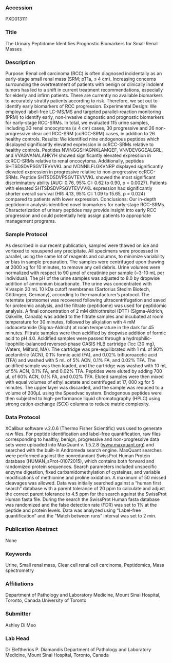 ### Accession
PXD013111

### Title
The Urinary Peptidome Identifies Prognostic Biomarkers for Small Renal Masses

### Description
Purpose: Renal cell carcinoma (RCC) is often diagnosed incidentally as an early-stage small renal mass (SRM; pT1a, ≤ 4 cm). Increasing concerns surrounding the overtreatment of patients with benign or clinically indolent tumors has led to a shift in current treatment recommendations, especially for elderly and infirm patients. There are currently no available biomarkers to accurately stratify patients according to risk. Therefore, we set out to identify early biomarkers of RCC progression.   Experimental Design: We employed label-free LC-MS/MS and targeted parallel-reaction monitoring (PRM) to identify early, non-invasive diagnostic and prognostic biomarkers for early-stage RCC-SRMs. In total, we evaluated 115 urine samples, including 33 renal oncocytoma (≤ 4 cm) cases, 30 progressive and 26 non-progressive clear cell RCC-SRM (ccRCC-SRM) cases, in addition to 26 healthy controls.  Results: We identified nine endogenous peptides which displayed significantly elevated expression in ccRCC-SRMs relative to healthy controls. Peptides NVINGGSHAGNKLAMQEF, VNVDEVGGEALGRL, and VVAGVANALAHKYH showed significantly elevated expression in ccRCC-SRMs relative to renal oncocytoma. Additionally, peptides SHTSDSDVPSGVTEVVVKL and IVDNNILFLGKVNRP displayed significantly elevated expression in progressive relative to non-progressive ccRCC-SRMs. Peptide SHTSDSDVPSGVTEVVVKL showed the most significant discriminatory ability (AUC: 0.76, 95% CI: 0.62 to 0.90, p = 0.0027). Patients with elevated SHTSDSDVPSGVTEVVVKL expression had significantly shorter overall survival (HR: 4.13, 95% CI: 1.09 to 15.65, p = 0.024) compared to patients with lower expression.  Conclusions: Our in-depth peptidomic analysis identified novel biomarkers for early-stage RCC-SRMs. Characterization of urinary peptides may provide insight into early RCC progression and could potentially help assign patients to appropriate management programs.

### Sample Protocol
As described in our recent publication, samples were thawed on ice and vortexed to resuspend any precipitate. All specimens were processed in parallel, using the same lot of reagents and columns, to minimize variability or bias in sample preparation. The samples were centrifuged upon thawing at 2000 xg for 10 minutes, to remove any cell debris. Urine volumes were normalized with respect to 90 μmol of creatinine per sample (~3-10 mL per individual). The pH of the urine samples was adjusted to 8.0 by dropwise addition of ammonium bicarbonate. The urine was concentrated with Vivaspin 20 mL 10 kDa cutoff membranes (Sartorius Stedim Biotech, Göttingen, Germany), according to the manufacturer’s protocol. The retentate (proteome) was recovered following ultracentrifugation and saved for proteomic analysis, and the filtrate (peptidome) was used for peptidomic analysis. A final concentration of 2 mM dithiothreitol (DTT) (Sigma-Aldrich, Oakville, Canada) was added to the filtrate samples and incubated at room temperature for 30 minutes, followed by alkylation with 4 mM iodoacetamide (Sigma-Aldrich) at room temperature in the dark for 45 minutes. Filtrate samples were then acidified by dropwise addition of formic acid to pH 4.0. Acidified samples were passed through a hydrophilic-lipophilic-balanced reversed-phase OASIS HLB cartridge (1cc (30 mg), Waters, Milford, MA). The cartridge was pre-equilibrated with 1 mL of 90% acetonitrile (ACN), 0.1% formic acid (FA), and 0.02% trifluoroacetic acid (TFA) and washed with 5 mL of 5% ACN, 0.1% FA, and 0.02% TFA. The acidified sample was then loaded, and the cartridge was washed with 10 mL of 5% ACN, 0.1% FA, and 0.02% TFA. Peptides were eluted by adding 700 µL of 60% ACN, 0.1% FA, and 0.02% TFA. Eluted samples were then mixed with equal volumes of ethyl acetate and centrifuged at 17, 000 xg for 5 minutes. The upper layer was discarded, and the sample was reduced to a volume of 200μL using the Speedvac system. Endogenous peptides were then subjected to high-performance liquid chromatography (HPLC) using strong cation exchange (SCX) columns to reduce matrix complexity.

### Data Protocol
XCalibur software v.2.0.6 (Thermo Fisher Scientific) was used to generate raw files. For peptide identification and label-free quantification, raw files corresponding to healthy, benign, progressive and non-progressive data sets were uploaded into MaxQuant v. 1.5.2.8 (www.maxquant.org) and searched with the built-in Andromeda search engine. MaxQuant searches were performed against the nonredundant SwissProt Human Protein database (HUMAN_sProt-01072015), which contains both forward and randomized protein sequences. Search parameters included unspecific enzyme digestion, fixed carbamidomethylation of cysteines, and variable modifications of methionine and proline oxidation. A maximum of 50 missed cleavages was allowed. Data was initially searched against a “human first search” database with a parent tolerance of 20 ppm to calculate and adjust the correct parent tolerance to 4.5 ppm for the search against the SwissProt Human fasta file. During the search the SwissProt Human fasta database was randomized and the false detection rate (FDR) was set to 1% at the peptide and protein levels. Data was analyzed using “Label-free quantification” and the “Match between runs” interval was set to 2 min.

### Publication Abstract
None

### Keywords
Urine, Small renal mass, Clear cell renal cell carcinoma, Peptidomics, Mass spectrometry

### Affiliations
Department of Pathology and Laboratory Medicine, Mount Sinai Hospital, Toronto, Canada
University of Toronto

### Submitter
Ashley Di Meo

### Lab Head
Dr Eleftherios P. Diamandis
Department of Pathology and Laboratory Medicine, Mount Sinai Hospital, Toronto, Canada


